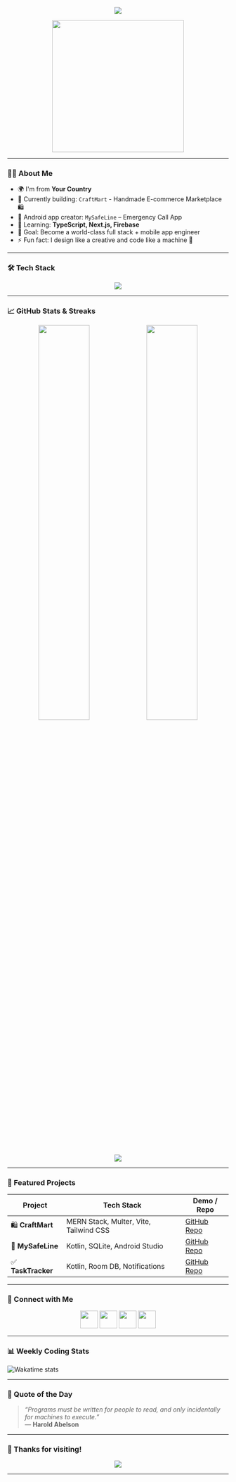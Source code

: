 <!-- Profile Header -->
<p align="center">
  <img src="https://readme-typing-svg.demolab.com/?lines=Hi+There!+👋+I'm+Your+Name;Full+Stack+Developer;MERN+Stack+Specialist;Android+%26+Web+App+Developer&font=Fira%20Code&center=true&width=600&height=45&color=58A6FF&vCenter=true&pause=1000&size=22" />
</p>

<p align="center">
  <img src="https://media.giphy.com/media/qgQUggAC3Pfv687qPC/giphy.gif" width="300" />
</p>

---

### 👨‍💻 About Me

- 🌍 I'm from **Your Country**
- 🔭 Currently building: `CraftMart` - Handmade E-commerce Marketplace 🛍️  
- 📱 Android app creator: `MySafeLine` – Emergency Call App  
- 🌱 Learning: **TypeScript, Next.js, Firebase**
- 🎯 Goal: Become a world-class full stack + mobile app engineer
- ⚡ Fun fact: I design like a creative and code like a machine 🚀

---

### 🛠️ Tech Stack

<div align="center">
  <img src="https://skillicons.dev/icons?i=react,nodejs,mongodb,express,js,html,css,tailwind,kotlin,androidstudio,figma,git,github,vite,bootstrap,firebase" />
</div>

---

### 📈 GitHub Stats & Streaks

<p align="center">
  <img src="https://github-readme-stats.vercel.app/api?username=your-github-username&show_icons=true&theme=tokyonight&rank_icon=github&hide_border=true" width="48%" />
  <img src="https://github-readme-streak-stats.herokuapp.com/?user=your-github-username&theme=tokyonight&hide_border=true" width="48%" />
</p>

<p align="center">
  <img src="https://github-profile-summary-cards.vercel.app/api/cards/profile-details?username=your-github-username&theme=tokyonight" />
</p>

---

### 📂 Featured Projects

| Project | Tech Stack | Demo / Repo |
|--------|------------|-------------|
| 🛍️ **CraftMart** | MERN Stack, Multer, Vite, Tailwind CSS | [GitHub Repo](https://github.com/your-github-username/craftmart) |
| 📱 **MySafeLine** | Kotlin, SQLite, Android Studio | [GitHub Repo](https://github.com/your-github-username/mysafeline) |
| ✅ **TaskTracker** | Kotlin, Room DB, Notifications | [GitHub Repo](https://github.com/your-github-username/tasktracker) |

---

### 🔗 Connect with Me

<p align="center">
  <a href="https://github.com/your-github-username"><img src="https://skillicons.dev/icons?i=github" height="40" /></a>
  <a href="https://linkedin.com/in/your-linkedin"><img src="https://skillicons.dev/icons?i=linkedin" height="40" /></a>
  <a href="mailto:your.email@example.com"><img src="https://skillicons.dev/icons?i=gmail" height="40" /></a>
  <a href="https://yourwebsite.com"><img src="https://img.shields.io/badge/Portfolio-%23000000.svg?style=for-the-badge&logo=firefox&logoColor=white" height="40" /></a>
</p>

---

### 📊 Weekly Coding Stats

<!-- Use https://github.com/anuraghazra/github-readme-stats or Wakatime -->
<!-- Requires a Wakatime account if you want live stats -->
<!-- Remove this section if not needed -->

![Wakatime stats](https://github-readme-stats.vercel.app/api/wakatime?username=yourusername&theme=tokyonight)

---

### 🧠 Quote of the Day

> _“Programs must be written for people to read, and only incidentally for machines to execute.”_  
> — **Harold Abelson**

---

### 🙌 Thanks for visiting!

<p align="center">
  <img src="https://visitcount.itsvg.in/api?id=your-github-username&icon=2&color=4" />
</p>

---


